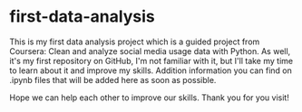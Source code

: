 # first-data-analysis
This is my first data analysis project which is a guided project from Coursera: Clean and analyze social media usage data with Python. As well, it's my first repository on GitHub, I'm not familiar with it, but I'll take my time to learn about it and improve my skills.
Addition information you can find on .ipynb files that will be added here as soon as possible.

Hope we can help each other to improve our skills. Thank you for you visit!


